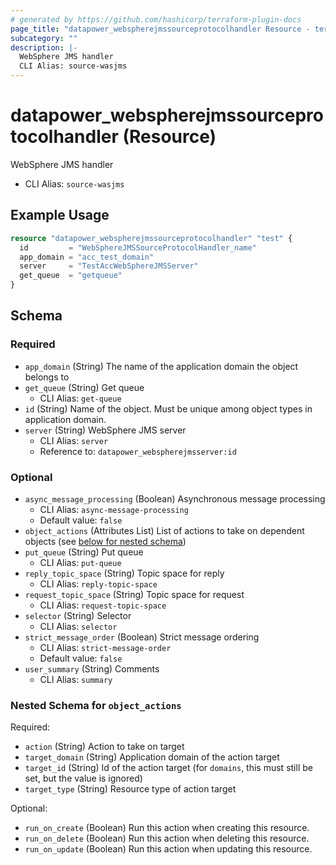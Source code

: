 ```yaml
---
# generated by https://github.com/hashicorp/terraform-plugin-docs
page_title: "datapower_webspherejmssourceprotocolhandler Resource - terraform-provider-datapower"
subcategory: ""
description: |-
  WebSphere JMS handler
  CLI Alias: source-wasjms
---
```


# datapower_webspherejmssourceprotocolhandler (Resource)

WebSphere JMS handler
  - CLI Alias: `source-wasjms`

## Example Usage

```terraform
resource "datapower_webspherejmssourceprotocolhandler" "test" {
  id         = "WebSphereJMSSourceProtocolHandler_name"
  app_domain = "acc_test_domain"
  server     = "TestAccWebSphereJMSServer"
  get_queue  = "getqueue"
}
```

<!-- schema generated by tfplugindocs -->
## Schema

### Required

- `app_domain` (String) The name of the application domain the object belongs to
- `get_queue` (String) Get queue
  - CLI Alias: `get-queue`
- `id` (String) Name of the object. Must be unique among object types in application domain.
- `server` (String) WebSphere JMS server
  - CLI Alias: `server`
  - Reference to: `datapower_webspherejmsserver:id`

### Optional

- `async_message_processing` (Boolean) Asynchronous message processing
  - CLI Alias: `async-message-processing`
  - Default value: `false`
- `object_actions` (Attributes List) List of actions to take on dependent objects (see [below for nested schema](#nestedatt--object_actions))
- `put_queue` (String) Put queue
  - CLI Alias: `put-queue`
- `reply_topic_space` (String) Topic space for reply
  - CLI Alias: `reply-topic-space`
- `request_topic_space` (String) Topic space for request
  - CLI Alias: `request-topic-space`
- `selector` (String) Selector
  - CLI Alias: `selector`
- `strict_message_order` (Boolean) Strict message ordering
  - CLI Alias: `strict-message-order`
  - Default value: `false`
- `user_summary` (String) Comments
  - CLI Alias: `summary`

<a id="nestedatt--object_actions"></a>
### Nested Schema for `object_actions`

Required:

- `action` (String) Action to take on target
- `target_domain` (String) Application domain of the action target
- `target_id` (String) Id of the action target (for `domains`, this must still be set, but the value is ignored)
- `target_type` (String) Resource type of action target

Optional:

- `run_on_create` (Boolean) Run this action when creating this resource.
- `run_on_delete` (Boolean) Run this action when deleting this resource.
- `run_on_update` (Boolean) Run this action when updating this resource.
